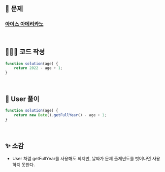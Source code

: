 ## 📄 문제 

### [아이스 아메리카노](https://school.programmers.co.kr/learn/courses/30/lessons/120820)

<br>

## 🧚🏻‍♀️ 코드 작성

```javascript
function solution(age) {
    return 2022 - age + 1;
}
```

<br>

## 📝 User 풀이

```javascript
function solution(age) {
    return new Date().getFullYear() - age + 1;
}
```

<br>

## ✨ 소감

+ User 처럼 getFullYear를 사용해도 되지만, 날짜가 문제 출제년도를 벗어나면 사용하지 못한다.